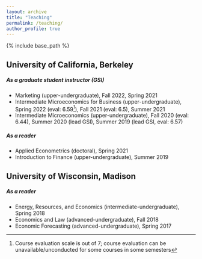 ```yaml
---
layout: archive
title: "Teaching"
permalink: /teaching/
author_profile: true
---
```


{% include base_path %}

University of California, Berkeley
-----
##### As a graduate student instructor (GSI)
* Marketing (upper-undergraduate), Fall 2022, Spring 2021
* Intermediate Microeconomics for Business (upper-undergraduate), Spring 2022 (eval: 6.59[^1]), Fall 2021 (eval: 6.5), Summer 2021
* Intermediate Microeconomics (upper-undergraduate), Fall 2020 (eval: 6.44), Summer 2020 (lead GSI), Summer 2019 (lead GSI, eval: 6.57)

[^1]: Course evaluation scale is out of 7; course evaluation can be unavailable/unconducted for some courses in some semesters 

##### As a reader
* Applied Econometrics (doctoral), Spring 2021
* Introduction to Finance (upper-undergraduate), Summer 2019

University of Wisconsin, Madison
-----
##### As a reader
* Energy, Resources, and Economics (intermediate-undergraduate), Spring 2018
* Economics and Law (advanced-undergraduate), Fall 2018
* Economic Forecasting (advanced-undergraduate), Spring 2017